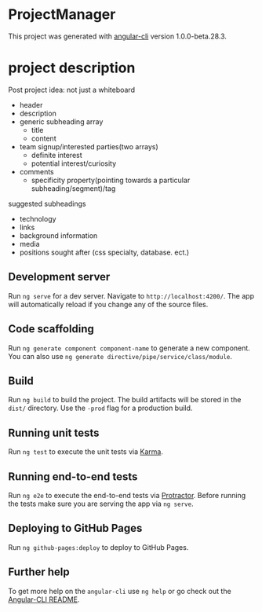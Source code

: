 # ProjectManager

This project was generated with [angular-cli](https://github.com/angular/angular-cli) version 1.0.0-beta.28.3.

# project description

Post project idea: not just a whiteboard
  * header
  * description
  * generic subheading array
    * title
    * content
  * team signup/interested parties(two arrays)
    * definite interest
    * potential interest/curiosity
  * comments
    * specificity property(pointing towards a particular subheading/segment)/tag



suggested subheadings
  * technology
  * links
  * background information
  * media
  * positions sought after (css specialty, database. ect.)





## Development server
Run `ng serve` for a dev server. Navigate to `http://localhost:4200/`. The app will automatically reload if you change any of the source files.

## Code scaffolding

Run `ng generate component component-name` to generate a new component. You can also use `ng generate directive/pipe/service/class/module`.

## Build

Run `ng build` to build the project. The build artifacts will be stored in the `dist/` directory. Use the `-prod` flag for a production build.

## Running unit tests

Run `ng test` to execute the unit tests via [Karma](https://karma-runner.github.io).

## Running end-to-end tests

Run `ng e2e` to execute the end-to-end tests via [Protractor](http://www.protractortest.org/).
Before running the tests make sure you are serving the app via `ng serve`.

## Deploying to GitHub Pages

Run `ng github-pages:deploy` to deploy to GitHub Pages.

## Further help

To get more help on the `angular-cli` use `ng help` or go check out the [Angular-CLI README](https://github.com/angular/angular-cli/blob/master/README.md).
